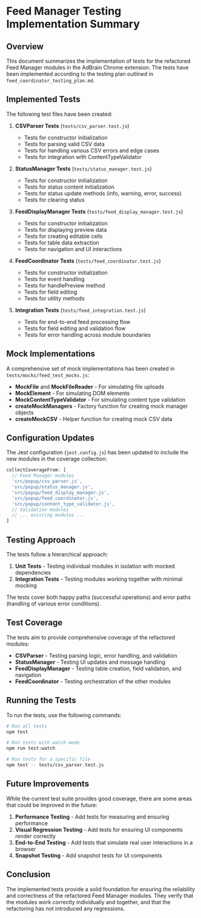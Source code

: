 # Feed Manager Testing Implementation Summary

## Overview

This document summarizes the implementation of tests for the refactored Feed Manager modules in the AdBrain Chrome extension. The tests have been implemented according to the testing plan outlined in `feed_coordinator_testing_plan.md`.

## Implemented Tests

The following test files have been created:

1. **CSVParser Tests** (`tests/csv_parser.test.js`)
   - Tests for constructor initialization
   - Tests for parsing valid CSV data
   - Tests for handling various CSV errors and edge cases
   - Tests for integration with ContentTypeValidator

2. **StatusManager Tests** (`tests/status_manager.test.js`)
   - Tests for constructor initialization
   - Tests for status content initialization
   - Tests for status update methods (info, warning, error, success)
   - Tests for clearing status

3. **FeedDisplayManager Tests** (`tests/feed_display_manager.test.js`)
   - Tests for constructor initialization
   - Tests for displaying preview data
   - Tests for creating editable cells
   - Tests for table data extraction
   - Tests for navigation and UI interactions

4. **FeedCoordinator Tests** (`tests/feed_coordinator.test.js`)
   - Tests for constructor initialization
   - Tests for event handling
   - Tests for handlePreview method
   - Tests for field editing
   - Tests for utility methods

5. **Integration Tests** (`tests/feed_integration.test.js`)
   - Tests for end-to-end feed processing flow
   - Tests for field editing and validation flow
   - Tests for error handling across module boundaries

## Mock Implementations

A comprehensive set of mock implementations has been created in `tests/mocks/feed_test_mocks.js`:

- **MockFile** and **MockFileReader** - For simulating file uploads
- **MockElement** - For simulating DOM elements
- **MockContentTypeValidator** - For simulating content type validation
- **createMockManagers** - Factory function for creating mock manager objects
- **createMockCSV** - Helper function for creating mock CSV data

## Configuration Updates

The Jest configuration (`jest.config.js`) has been updated to include the new modules in the coverage collection:

```javascript
collectCoverageFrom: [
  // Feed Manager modules
  'src/popup/csv_parser.js',
  'src/popup/status_manager.js',
  'src/popup/feed_display_manager.js',
  'src/popup/feed_coordinator.js',
  'src/popup/content_type_validator.js',
  // Validation modules
  // ... existing modules ...
]
```

## Testing Approach

The tests follow a hierarchical approach:

1. **Unit Tests** - Testing individual modules in isolation with mocked dependencies
2. **Integration Tests** - Testing modules working together with minimal mocking

The tests cover both happy paths (successful operations) and error paths (handling of various error conditions).

## Test Coverage

The tests aim to provide comprehensive coverage of the refactored modules:

- **CSVParser** - Testing parsing logic, error handling, and validation
- **StatusManager** - Testing UI updates and message handling
- **FeedDisplayManager** - Testing table creation, field validation, and navigation
- **FeedCoordinator** - Testing orchestration of the other modules

## Running the Tests

To run the tests, use the following commands:

```bash
# Run all tests
npm test

# Run tests with watch mode
npm run test:watch

# Run tests for a specific file
npm test -- tests/csv_parser.test.js
```

## Future Improvements

While the current test suite provides good coverage, there are some areas that could be improved in the future:

1. **Performance Testing** - Add tests for measuring and ensuring performance
2. **Visual Regression Testing** - Add tests for ensuring UI components render correctly
3. **End-to-End Testing** - Add tests that simulate real user interactions in a browser
4. **Snapshot Testing** - Add snapshot tests for UI components

## Conclusion

The implemented tests provide a solid foundation for ensuring the reliability and correctness of the refactored Feed Manager modules. They verify that the modules work correctly individually and together, and that the refactoring has not introduced any regressions.
